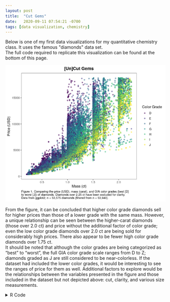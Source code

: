 ```yaml
---
layout: post
title:  "Cut Gems"
date:   2020-09-11 07:54:21 -0700
tags: [data visualization, chemistry]
---
```


Below is one of my first data visualizations for my quantitative chemistry class. It uses the famous "diamonds" data set.  
The full code required to replicate this visualization can be found at the bottom of this page.

![Sep 2020 gem viz](/assets/visualizations/2020-09-gems.png)

From the figure, it can be concluded that higher color grade diamonds sell for higher prices than those of a lower grade with the same mass. However, a unique relationship can be seen between the higher-carat diamonds (those over 2.0 ct) and price without the additional factor of color grade; even the low color grade diamonds over 2.0 ct are being sold for considerably high prices. There also appear to be fewer high color grade diamonds over 1.75 ct.  
It should be noted that although the color grades are being categorized as “best” to “worst”, the full GIA color grade scale ranges from D to Z; diamonds graded as J are still considered to be near-colorless. If the dataset had included the lower color grades, it would be interesting to see the ranges of price for them as well. Additional factors to explore would be the relationships between the variables presented in the figure and those included in the dataset but not depicted above: cut, clarity, and various size measurements.

<details>
    <summary>R Code</summary>

    ```r
    ## Loading necessary libraries.
    library(tidyverse)
    library(ggplot2)
    library(ggthemes)

    ## Filtering major outliers to make a cleaner plot.
    diamonds_mod <- diamonds %>%
    filter(carat <= 2.25)

    ## Creating the plot.
    ggplot(data = diamonds_mod,
        mapping = aes(x = carat,
                        y = price,
                        color = color))+
    geom_point(alpha = 0.5)+
    theme_few()+
    labs(x = "Mass (ct)",
        y = "Price (USD)",
        color = "Color Grade",
        title = "[Un]Cut Gems",
        caption = "Figure 1. Comparing the price (USD), mass (carat), and GIA color grades (best [D]\nto worst [J]) of diamonds. Diamonds over 2.25 ct have been excluded for clarity.\nData from ggplot2; n = 53,575 diamonds (filtered from n = 53,940).")+
    theme(plot.title = element_text(hjust = 0.5, face = "bold"),
            plot.caption = element_text(hjust = 0))

    ## Bonus plot / playing around
    # ggplot(diamonds_mod, aes(
    # x = carat,
    # y = price,
    # color = color)
    # )+
    # geom_point(alpha = 0.25)+
    # facet_wrap("cut")
    ```
</details>
